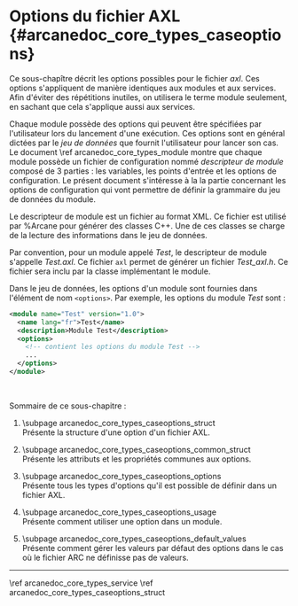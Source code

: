 # Options du fichier AXL {#arcanedoc_core_types_caseoptions}

Ce sous-chapître décrit les options possibles pour le fichier *axl*. Ces options
s'appliquent de manière identiques aux modules et aux services. Afin
d'éviter des répétitions inutiles, on utilisera le terme module
seulement, en sachant que cela s'applique aussi aux services.

Chaque module possède des options qui peuvent être spécifiées
par l'utilisateur lors du lancement d'une exécution. Ces options sont en
général dictées par le *jeu de données* que fournit
l'utilisateur pour lancer son cas. Le document \ref arcanedoc_core_types_module 
montre que chaque module possède un fichier de configuration nommé
*descripteur de module* composé de 3 parties : 
les variables, les points d'entrée et les options de configuration.
Le présent document s'intéresse à la la partie concernant les
options de configuration qui vont permettre de définir la grammaire
du jeu de données du module.

Le descripteur de module est un fichier au format XML. Ce fichier 
est utilisé par %Arcane pour générer des classes C++. Une de ces
classes se charge de la lecture des informations dans le jeu
de données.

Par convention, pour un module appelé *Test*, le descripteur
de module s'appelle *Test.axl*. Ce fichier `axl` permet de générer un fichier
*Test_axl.h*. Ce fichier sera inclu par la classe implémentant le module.

Dans le jeu de données, les options d'un module sont fournies
dans l'élément de nom `<options>`. Par exemple, les options
du module *Test* sont :

```xml
<module name="Test" version="1.0">
  <name lang="fr">Test</name>
  <description>Module Test</description>
  <options>
    <!-- contient les options du module Test -->
    ...
  </options>
</module>
```

<br>

Sommaire de ce sous-chapitre :

1. \subpage arcanedoc_core_types_caseoptions_struct <br>
  Présente la structure d'une option d'un fichier AXL.

2. \subpage arcanedoc_core_types_caseoptions_common_struct <br>
  Présente les attributs et les propriétés communes aux options.

3. \subpage arcanedoc_core_types_caseoptions_options <br>
  Présente tous les types d'options qu'il est possible de définir dans un fichier AXL.

4. \subpage arcanedoc_core_types_caseoptions_usage <br>
  Présente comment utiliser une option dans un module.

5. \subpage arcanedoc_core_types_caseoptions_default_values <br>
  Présente comment gérer les valeurs par défaut des options dans le cas où
  le fichier ARC ne définisse pas de valeurs.




____

<div class="section_buttons">
<span class="back_section_button">
\ref arcanedoc_core_types_service
</span>
<span class="next_section_button">
\ref arcanedoc_core_types_caseoptions_struct
</span>
</div>